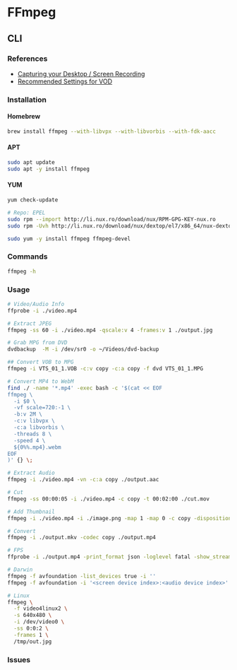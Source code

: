 # FFmpeg

## CLI

### References

- [Capturing your Desktop / Screen Recording](https://trac.ffmpeg.org/wiki/Capture/Desktop)
- [Recommended Settings for VOD](https://developers.google.com/media/vp9/settings/vod/)

### Installation

#### Homebrew

```sh
brew install ffmpeg --with-libvpx --with-libvorbis --with-fdk-aacc
```

#### APT

```sh
sudo apt update
sudo apt -y install ffmpeg
```

#### YUM

```sh
yum check-update

# Repo: EPEL
sudo rpm --import http://li.nux.ro/download/nux/RPM-GPG-KEY-nux.ro
sudo rpm -Uvh http://li.nux.ro/download/nux/dextop/el7/x86_64/nux-dextop-release-0-5.el7.nux.noarch.rpm

sudo yum -y install ffmpeg ffmpeg-devel
```

### Commands

```sh
ffmpeg -h
```

### Usage

```sh
# Video/Audio Info
ffprobe -i ./video.mp4

# Extract JPEG
ffmpeg -ss 60 -i ./video.mp4 -qscale:v 4 -frames:v 1 ./output.jpg

# Grab MPG from DVD
dvdbackup  -M -i /dev/sr0 -o ~/Videos/dvd-backup

## Convert VOB to MPG
ffmpeg -i VTS_01_1.VOB -c:v copy -c:a copy -f dvd VTS_01_1.MPG

# Convert MP4 to WebM
find ./ -name '*.mp4' -exec bash -c '$(cat << EOF
ffmpeg \
  -i $0 \
  -vf scale=720:-1 \
  -b:v 2M \
  -c:v libvpx \
  -c:a libvorbis \
  -threads 8 \
  -speed 4 \
  ${0%%.mp4}.webm
EOF
)' {} \;

# Extract Audio
ffmpeg -i ./video.mp4 -vn -c:a copy ./output.aac

# Cut
ffmpeg -ss 00:00:05 -i ./video.mp4 -c copy -t 00:02:00 ./cut.mov

# Add Thumbnail
ffmpeg -i ./video.mp4 -i ./image.png -map 1 -map 0 -c copy -disposition:0 attached_pic ./output.mp4

# Convert
ffmpeg -i ./output.mkv -codec copy ./output.mp4

# FPS
ffprobe -i ./output.mp4 -print_format json -loglevel fatal -show_streams -count_frames

# Darwin
ffmpeg -f avfoundation -list_devices true -i ''
ffmpeg -f avfoundation -i '<screen device index>:<audio device index>' ./output.mkv

# Linux
ffmpeg \
  -f video4linux2 \
  -s 640x480 \
  -i /dev/video0 \
  -ss 0:0:2 \
  -frames 1 \
  /tmp/out.jpg
```

### Issues

<!-- ####

```log
Unknown encoder 'libopus'
```

TODO -->
